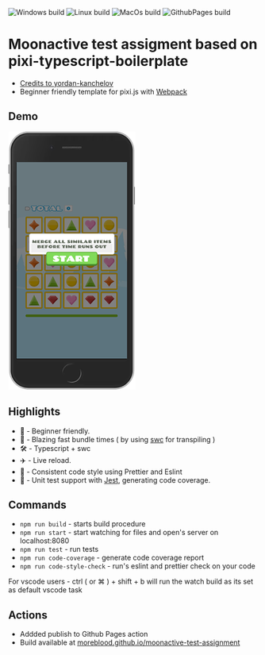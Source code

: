 ![Windows build](https://github.com/MoreBlood/moonactive-test-assignment/workflows/Windows%20build/badge.svg?branch=master) ![Linux build](https://github.com/MoreBlood/moonactive-test-assignment/workflows/Linux%20build/badge.svg) ![MacOs build](https://github.com/MoreBlood/moonactive-test-assignment/workflows/MacOs%20build/badge.svg) ![GithubPages build](https://github.com/MoreBlood/moonactive-test-assignment/workflows/GitHub%20Pages/badge.svg)

# Moonactive test assigment based on pixi-typescript-boilerplate

- [Credits to yordan-kanchelov](https://github.com/yordan-kanchelov/pixi-typescript-boilerplate)
- Beginner friendly template for pixi.js with [Webpack](https://webpack.js.org/)

## Demo

[![preview](assets/preview.png)](https://moreblood.github.io/moonactive-test-assignment/)

## Highlights

- 🔰 - Beginner friendly.
- 🚀 - Blazing fast bundle times ( by using [swc](https://github.com/swc-project/swc) for transpiling )
- 🛠 - Typescript + swc
- ✈️ - Live reload.
- 📝 - Consistent code style using Prettier and Eslint
- 📝 - Unit test support with [Jest](https://jestjs.io/), generating code coverage.

## Commands

- `npm run build` - starts build procedure
- `npm run start` - start watching for files and open's server on localhost:8080
- `npm run test` - run tests
- `npm run code-coverage` - generate code coverage report
- `npm run code-style-check` - run's eslint and prettier check on your code

For vscode users - ctrl ( or ⌘ ) + shift + b will run the watch build as its set as default vscode task

## Actions

- Addded publish to Github Pages action
- Build available at [moreblood.github.io/moonactive-test-assignment](https://moreblood.github.io/moonactive-test-assignment/)
